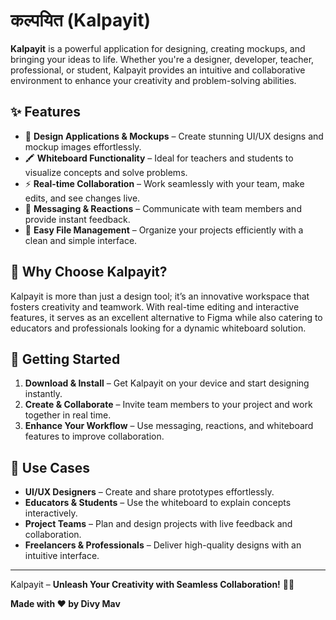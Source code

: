 # कल्पयित (Kalpayit)

**Kalpayit** is a powerful application for designing, creating mockups, and bringing your ideas to life. Whether you're a designer, developer, teacher, professional, or student, Kalpayit provides an intuitive and collaborative environment to enhance your creativity and problem-solving abilities.

## ✨ Features

- 🎨 **Design Applications & Mockups** – Create stunning UI/UX designs and mockup images effortlessly.
- 🖍️ **Whiteboard Functionality** – Ideal for teachers and students to visualize concepts and solve problems.
- ⚡ **Real-time Collaboration** – Work seamlessly with your team, make edits, and see changes live.
- 💬 **Messaging & Reactions** – Communicate with team members and provide instant feedback.
- 📂 **Easy File Management** – Organize your projects efficiently with a clean and simple interface.

## 🚀 Why Choose Kalpayit?

Kalpayit is more than just a design tool; it’s an innovative workspace that fosters creativity and teamwork. With real-time editing and interactive features, it serves as an excellent alternative to Figma while also catering to educators and professionals looking for a dynamic whiteboard solution.

## 🔧 Getting Started

1. **Download & Install** – Get Kalpayit on your device and start designing instantly.
2. **Create & Collaborate** – Invite team members to your project and work together in real time.
3. **Enhance Your Workflow** – Use messaging, reactions, and whiteboard features to improve collaboration.

## 📌 Use Cases

- **UI/UX Designers** – Create and share prototypes effortlessly.
- **Educators & Students** – Use the whiteboard to explain concepts interactively.
- **Project Teams** – Plan and design projects with live feedback and collaboration.
- **Freelancers & Professionals** – Deliver high-quality designs with an intuitive interface.

---

Kalpayit – **Unleash Your Creativity with Seamless Collaboration!** 🎨🚀

**Made with ❤️ by Divy Mav**
